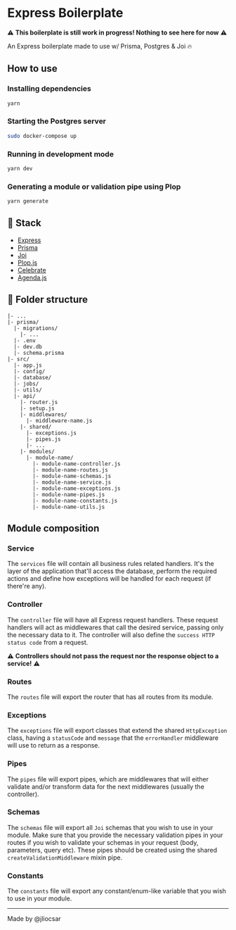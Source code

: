 # Express Boilerplate

⚠️ **This boilerplate is still work in progress! Nothing to see here for now** ⚠️ 

An Express boilerplate made to use w/ Prisma, Postgres & Joi 🔥

## How to use

### Installing dependencies

```sh
yarn
```

### Starting the Postgres server

```sh
sudo docker-compose up
```

### Running in development mode

```sh
yarn dev
```

### Generating a module or validation pipe using Plop

```sh
yarn generate
```

## 🧰 Stack

- [Express](https://expressjs.com/)
- [Prisma](https://www.prisma.io/)
- [Joi](https://joi.dev/)
- [Plop.js](https://plopjs.com/)
- [Celebrate](https://github.com/arb/celebrate)
- [Agenda.js](https://github.com/agenda/agenda)

## 🌳 Folder structure

```
|- ...
|- prisma/
  |- migrations/
    |- ...
  |- .env
  |- dev.db
  |- schema.prisma
|- src/
  |- app.js
  |- config/
  |- database/
  |- jobs/
  |- utils/
  |- api/
    |- router.js
    |- setup.js
    |- middlewares/
      |- middleware-name.js
    |- shared/
      |- exceptions.js
      |- pipes.js
      |- ...
    |- modules/
      |- module-name/
        |- module-name-controller.js
        |- module-name-routes.js
        |- module-name-schemas.js
        |- module-name-service.js
        |- module-name-exceptions.js
        |- module-name-pipes.js
        |- module-name-constants.js
        |- module-name-utils.js
```

## Module composition

### Service

The `services` file will contain all business rules related handlers. It's the layer of the application that'll access the database, perform the required actions and define how exceptions will be handled for each request (if there're any).

### Controller

The `controller` file will have all Express request handlers. These request handlers will act as middlewares that call the desired service, passing only the necessary data to it. The controller will also define the `success HTTP status code` from a request.

⚠️ **Controllers should not pass the request nor the response object to a service!** ⚠️ 

### Routes

The `routes` file will export the router that has all routes from its module.

### Exceptions

The `exceptions` file will export classes that extend the shared `HttpException` class, having a `statusCode` and `message` that the `errorHandler` middleware will use to return as a response.

### Pipes

The `pipes` file will export pipes, which are middlewares that will either validate and/or transform data for the next middlewares (usually the controller).

### Schemas

The `schemas` file will export all `Joi` schemas that you wish to use in your module. Make sure that you provide the necessary validation pipes in your routes if you wish to validate your schemas in your request (body, parameters, query etc). These pipes should be created using the shared `createValidationMiddleware` mixin pipe.

### Constants

The `constants` file will export any constant/enum-like variable that you wish to use in your module.

---

Made by @jliocsar
